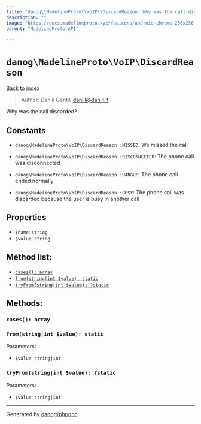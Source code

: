 ```yaml
---
title: "danog\\MadelineProto\\VoIP\\DiscardReason: Why was the call discarded?"
description: ""
image: "https://docs.madelineproto.xyz/favicons/android-chrome-256x256.png"
parent: "MadelineProto API"

---
```

# `danog\MadelineProto\VoIP\DiscardReason`
[Back to index](../../../index.html)

> Author: Daniil Gentili <daniil@daniil.it>  
  

Why was the call discarded?  




## Constants
* `danog\MadelineProto\VoIP\DiscardReason::MISSED`: We missed the call

* `danog\MadelineProto\VoIP\DiscardReason::DISCONNECTED`: The phone call was disconnected

* `danog\MadelineProto\VoIP\DiscardReason::HANGUP`: The phone call ended normally

* `danog\MadelineProto\VoIP\DiscardReason::BUSY`: The phone call was discarded because the user is busy in another call

## Properties
* `$name`: `string` 
* `$value`: `string` 

## Method list:
* [`cases(): array`](#cases)
* [`from(string|int $value): static`](#from)
* [`tryFrom(string|int $value): ?static`](#tryFrom)

## Methods:
### <a name="cases"></a> `cases(): array`





### <a name="from"></a> `from(string|int $value): static`




Parameters:

* `$value`: `string|int`   



### <a name="tryFrom"></a> `tryFrom(string|int $value): ?static`




Parameters:

* `$value`: `string|int`   



---
Generated by [danog/phpdoc](https://phpdoc.daniil.it)
